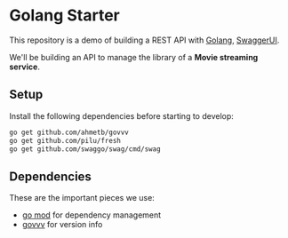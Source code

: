 # Golang Starter

This repository is a demo of building a REST API with [Golang], [SwaggerUI].

We'll be building an API to manage the library of a **Movie streaming service**.

## Setup

Install the following dependencies before starting to develop:

```sh
go get github.com/ahmetb/govvv
go get github.com/pilu/fresh
go get github.com/swaggo/swag/cmd/swag
```
## Dependencies

These are the important pieces we use:

* [go mod] for dependency management
* [govvv] for version info


[go mod]: https://blog.golang.org/using-go-modules
[govvv]: https://github.com/ahmetb/govvv

[Golang]: https://golang.org/
[SwaggerUI]: https://swagger.io/tools/swagger-ui/
